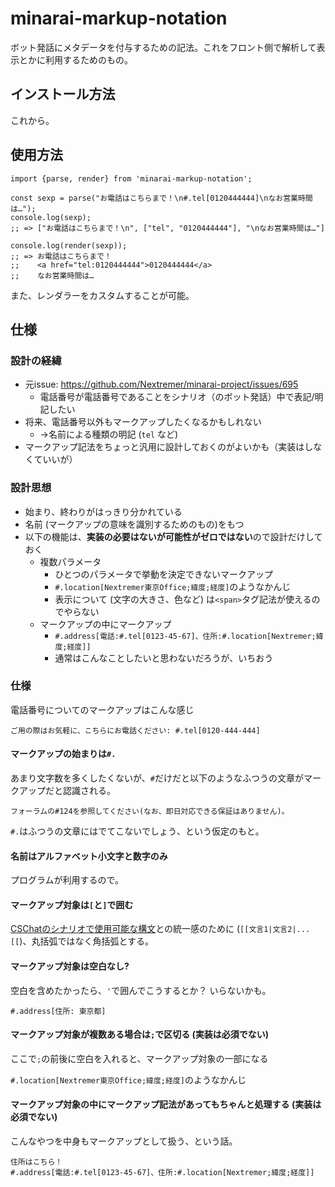 # minarai-markup-notation

ボット発話にメタデータを付与するための記法。これをフロント側で解析して表示とかに利用するためのもの。

## インストール方法

これから。

## 使用方法

```
import {parse, render} from 'minarai-markup-notation';

const sexp = parse("お電話はこちらまで！\n#.tel[0120444444]\nなお営業時間は…");
console.log(sexp);
;; => ["お電話はこちらまで！\n", ["tel", "0120444444"], "\nなお営業時間は…"]

console.log(render(sexp));
;; => お電話はこちらまで！
;;    <a href="tel:0120444444">0120444444</a>
;;    なお営業時間は…
```

また、レンダラーをカスタムすることが可能。

## 仕様

### 設計の経緯

- 元issue: https://github.com/Nextremer/minarai-project/issues/695
    - 電話番号が電話番号であることをシナリオ（のボット発話）中で表記/明記したい
- 将来、電話番号以外もマークアップしたくなるかもしれない
    - →名前による種類の明記 (`tel` など)
- マークアップ記法をちょっと汎用に設計しておくのがよいかも（実装はしなくていいが）

### 設計思想

- 始まり、終わりがはっきり分かれている
- 名前 (マークアップの意味を識別するためのもの)をもつ
- 以下の機能は、**実装の必要はないが可能性がゼロではない**ので設計だけしておく
    - 複数パラメータ
        - ひとつのパラメータで挙動を決定できないマークアップ
        -  `#.location[Nextremer東京Office;緯度;経度]`のようなかんじ
        - 表示について (文字の大きさ、色など) は`<span>`タグ記法が使えるのでやらない
    - マークアップの中にマークアップ
        - `#.address[電話:#.tel[0123-45-67]、住所:#.location[Nextremer;緯度;経度]]`
        - 通常はこんなことしたいと思わないだろうが、いちおう

### 仕様

電話番号についてのマークアップはこんな感じ

```
ご用の際はお気軽に、こちらにお電話ください: #.tel[0120-444-444]
```

#### マークアップの始まりは`#.`

あまり文字数を多くしたくないが、`#`だけだと以下のようなふつうの文章がマークアップだと認識される。

```
フォーラムの#124を参照してください(なお、即日対応できる保証はありません)。
```

`#.`はふつうの文章にはでてこないでしょう、という仮定のもと。

#### 名前はアルファベット小文字と数字のみ

プログラムが利用するので。

#### マークアップ対象は`[`と`]`で囲む

[CSChatのシナリオで使用可能な構文](https://nextremer.github.io/minarai-cs-chat-manual/how_write.html)との統一感のために (`[[文言1|文言2|...[[`)、丸括弧ではなく角括弧とする。

#### マークアップ対象は空白なし?

空白を含めたかったら、`'`で囲んでこうするとか？ いらないかも。

```
#.address[住所: 東京都]
```

#### マークアップ対象が複数ある場合は`;`で区切る (実装は必須でない)

ここで`;`の前後に空白を入れると、マークアップ対象の一部になる

`#.location[Nextremer東京Office;緯度;経度]`のようなかんじ

#### マークアップ対象の中にマークアップ記法があってもちゃんと処理する (実装は必須でない)

こんなやつを中身もマークアップとして扱う、という話。

```
住所はこちら！
#.address[電話:#.tel[0123-45-67]、住所:#.location[Nextremer;緯度;経度]]
```
